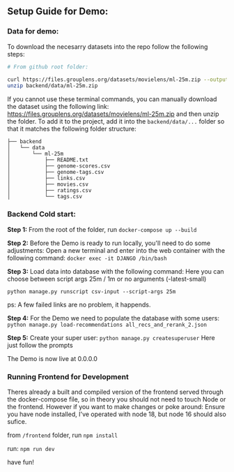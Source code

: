 ## Setup Guide for Demo:

### Data for demo:
To download the necesarry datasets into the repo follow the following steps:
```bash
# From github root folder:

curl https://files.grouplens.org/datasets/movielens/ml-25m.zip --output backend/data/ml-25m.zip &&
unzip backend/data/ml-25m.zip
```
If you cannot use these terminal commands, you can manually download the dataset using the following link:
https://files.grouplens.org/datasets/movielens/ml-25m.zip and then unzip the folder. To add it to the project, add it into the `backend/data/...` folder so that it matches the following folder structure:

```
├── backend
│   └── data
│       └── ml-25m
│           ├── README.txt
│           ├── genome-scores.csv
│           ├── genome-tags.csv
│           ├── links.csv
│           ├── movies.csv
│           ├── ratings.csv
│           └── tags.csv

```

### Backend Cold start:
**Step 1:**
From the root of the folder, run `docker-compose up --build`

**Step 2:**
Before the Demo is ready to run locally, you'll need to do some adjustments:
Open a new terminal and enter into the web container with the following command:
`docker exec -it DJANGO /bin/bash`

**Step 3:**
Load data into database with the following command:
Here you can choose between script args 25m / 1m or no arguments (-latest-small)

`python manage.py runscript csv-input --script-args 25m`

ps: A few failed links are no problem, it happends.

**Step 4:**
For the Demo we need to populate the database with some users:
`python manage.py load-recommendations all_recs_and_rerank_2.json`

**Step 5:**
Create your super user:
`python manage.py createsuperuser`
Here just follow the prompts


The Demo is now live at 0.0.0.0


### Running Frontend for Development
Theres already a built and compiled version of the frontend served through the docker-compose file, so in theory you should not need to touch Node or the frontend. However if you want to make changes or poke around:
Ensure you have node installed, I've operated with node 18, but node 16 should also sufice.

from `/frontend` folder, run `npm install`

run: `npm run dev`

have fun!